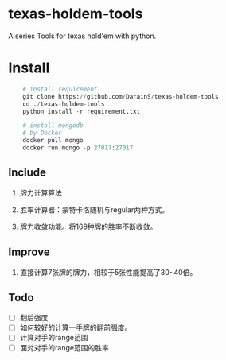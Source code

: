 # texas-holdem-tools
A series Tools for texas hold'em with python. 

# Install

```python
    # install requirement
    git clone https://github.com/DarainS/texas-holdem-tools
    cd ./texas-holdem-tools
    python install -r requirement.txt
```
```python
    # install mongodb
    # by Docker
    docker pull mongo
    docker run mongo -p 27017:27017
```

## Include

1. 牌力计算算法

2. 胜率计算器：蒙特卡洛随机与regular两种方式。

3. 牌力收敛功能。将169种牌的胜率不断收敛。



## Improve

1. 直接计算7张牌的牌力，相较于5张性能提高了30~40倍。

## Todo


- [ ] 翻后强度
- [ ] 如何较好的计算一手牌的翻前强度。
- [ ] 计算对手的range范围
- [ ] 面对对手的range范围的胜率
